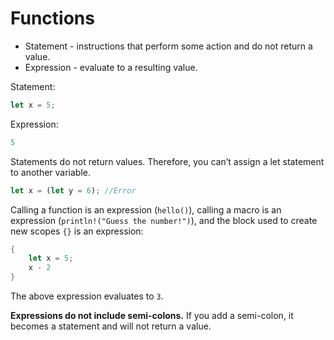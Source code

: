 # Functions

* Statement - instructions that perform some action and do not return a value.
* Expression - evaluate to a resulting value.

Statement:

```rust
let x = 5;
```

Expression:

```rust
5
```

Statements do not return values. Therefore, you can’t assign a let statement to another variable.

```rust
let x = (let y = 6); //Error
```

Calling a function is an expression (`hello()`), calling a macro is an expression (`println!("Guess the number!")`), and the block used to create new scopes `{}` is an expression:

```rust
{
    let x = 5;
    x - 2
}
```

The above expression evaluates to `3`.

**Expressions do not include semi-colons.** If you add a semi-colon, it becomes a statement and will not return a value.